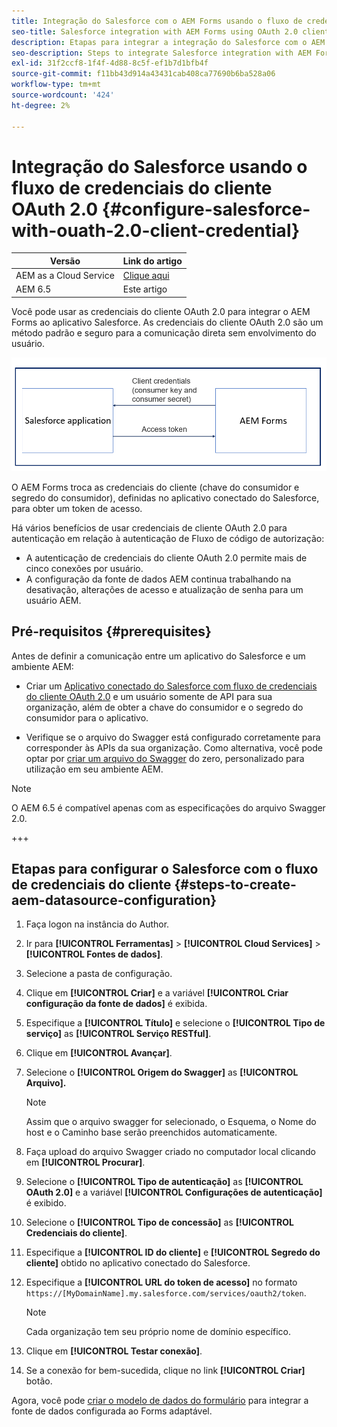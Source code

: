 ```yaml
---
title: Integração do Salesforce com o AEM Forms usando o fluxo de credenciais do cliente OAuth 2.0
seo-title: Salesforce integration with AEM Forms using OAuth 2.0 client credentials flow
description: Etapas para integrar a integração do Salesforce com o AEM Forms usando o fluxo de credenciais do cliente OAuth 2.0
seo-description: Steps to integrate Salesforce integration with AEM Forms using OAuth 2.0 client credentials flow
exl-id: 31f2ccf8-1f4f-4d88-8c5f-ef1b7d1bfb4f
source-git-commit: f11bb43d914a43431cab408ca77690b6ba528a06
workflow-type: tm+mt
source-wordcount: '424'
ht-degree: 2%

---
```


# Integração do Salesforce usando o fluxo de credenciais do cliente OAuth 2.0  {#configure-salesforce-with-ouath-2.0-client-credential}

| Versão | Link do artigo |
| -------- | ---------------------------- |
| AEM as a Cloud Service | [Clique aqui](https://experienceleague.adobe.com/docs/experience-manager-cloud-service/content/forms/integrate/use-form-data-model/oauth2-client-credentials-flow-for-server-to-server-integration.html) |
| AEM 6.5 | Este artigo |

Você pode usar as credenciais do cliente OAuth 2.0 para integrar o AEM Forms ao aplicativo Salesforce. As credenciais do cliente OAuth 2.0 são um método padrão e seguro para a comunicação direta sem envolvimento do usuário.

![Fluxo de trabalho ao definir a comunicação entre o AEM Forms e o aplicativo Salesforce](/help/forms/using/assets/salesforce-workflow.png)

O AEM Forms troca as credenciais do cliente (chave do consumidor e segredo do consumidor), definidas no aplicativo conectado do Salesforce, para obter um token de acesso.

Há vários benefícios de usar credenciais de cliente OAuth 2.0 para autenticação em relação à autenticação de Fluxo de código de autorização:

* A autenticação de credenciais do cliente OAuth 2.0 permite mais de cinco conexões por usuário.
* A configuração da fonte de dados AEM continua trabalhando na desativação, alterações de acesso e atualização de senha para um usuário AEM.

## Pré-requisitos {#prerequisites}

Antes de definir a comunicação entre um aplicativo do Salesforce e um ambiente AEM:

* Criar um [Aplicativo conectado do Salesforce com fluxo de credenciais do cliente OAuth 2.0](https://help.salesforce.com/s/articleView?id=sf.connected_app_client_credentials_setup.htm&amp;type=5) e um usuário somente de API para sua organização, além de obter a chave do consumidor e o segredo do consumidor para o aplicativo.

* Verifique se o arquivo do Swagger está configurado corretamente para corresponder às APIs da sua organização. Como alternativa, você pode optar por [criar um arquivo do Swagger](https://experienceleague.adobe.com/docs/experience-manager-learn/cloud-service/forms/integrate-with-salesforce/describe-rest-api.html) do zero, personalizado para utilização em seu ambiente AEM.
>[!NOTE]
>
> O AEM 6.5 é compatível apenas com as especificações do arquivo Swagger 2.0.

+++

## Etapas para configurar o Salesforce com o fluxo de credenciais do cliente {#steps-to-create-aem-datasource-configuration}

1. Faça logon na instância do Author.
1. Ir para **[!UICONTROL Ferramentas]** > **[!UICONTROL Cloud Services]** > **[!UICONTROL Fontes de dados]**.
1. Selecione a pasta de configuração.
1. Clique em **[!UICONTROL Criar]** e a variável **[!UICONTROL Criar configuração da fonte de dados]** é exibida.
1. Especifique a **[!UICONTROL Título]** e selecione o **[!UICONTROL Tipo de serviço]** as **[!UICONTROL Serviço RESTful]**.
1. Clique em **[!UICONTROL Avançar]**.
1. Selecione o **[!UICONTROL Origem do Swagger]** as **[!UICONTROL Arquivo].**
   >[!NOTE]
   >
   > Assim que o arquivo swagger for selecionado, o Esquema, o Nome do host e o Caminho base serão preenchidos automaticamente.

1. Faça upload do arquivo Swagger criado no computador local clicando em **[!UICONTROL Procurar]**.
1. Selecione o **[!UICONTROL Tipo de autenticação]** as **[!UICONTROL OAuth 2.0]** e a variável **[!UICONTROL Configurações de autenticação]** é exibido.
1. Selecione o **[!UICONTROL Tipo de concessão]** as **[!UICONTROL Credenciais do cliente]**.
1. Especifique a **[!UICONTROL ID do cliente]** e **[!UICONTROL Segredo do cliente]** obtido no aplicativo conectado do Salesforce.
1. Especifique a **[!UICONTROL URL do token de acesso]** no formato
   `https://[MyDomainName].my.salesforce.com/services/oauth2/token`.

   >[!NOTE]
   >
   > Cada organização tem seu próprio nome de domínio específico.

1. Clique em **[!UICONTROL Testar conexão]**.
1. Se a conexão for bem-sucedida, clique no link **[!UICONTROL Criar]** botão.

Agora, você pode [criar o modelo de dados do formulário](https://experienceleague.adobe.com/docs/experience-manager-65/forms/form-data-model/create-form-data-models.html?lang=en) para integrar a fonte de dados configurada ao Forms adaptável.
